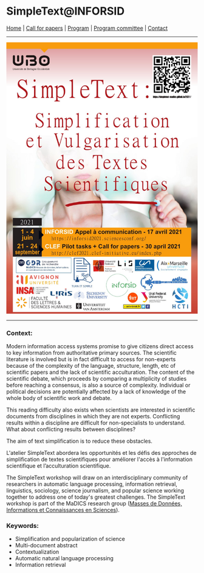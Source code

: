 
# SimpleText@INFORSID

[Home](https://simpletext-madics.github.io/2021/inforsid/en) | [Call for papers](https://simpletext-madics.github.io/2021/inforsid/en/CFP) | [Program](https://simpletext-madics.github.io/2021/inforsid/en/program)  | [Program committee](https://simpletext-madics.github.io/2021/inforsid/en/comite) | [Contact](https://simpletext-madics.github.io/2021/inforsid/en/contact) 

---

![Affiche](../SimpleText_affiche.jpg)

---

### Context: 
Modern information access systems promise to give citizens direct access to key information from authoritative primary sources. The scientific literature is involved but is in fact difficult to access for non-experts because of the complexity of the language, structure, length, etc of scientific papers and the lack of scientific acculturation. The content of the scientific debate, which proceeds by comparing a multiplicity of studies before reaching a consensus, is also a source of complexity. Individual or political decisions are potentially affected by a lack of knowledge of the whole body of scientific work and debate.

This reading difficulty also exists when scientists are interested in scientific documents from disciplines in which they are not experts. Conflicting results within a discipline are difficult for non-specialists to understand. What about conflicting results between disciplines?

The aim of text simplification is to reduce these obstacles.

L'atelier SimpleText abordera les opportunités et les défis des approches de simplification de textes scientifiques pour améliorer l'accès à l'information scientifique et l’acculturation scientifique. 

The SimpleText workshop will draw on an interdisciplinary community of researchers in automatic language processing, information retrieval, linguistics, sociology, science journalism, and popular science working together to address one of today's greatest challenges. The SimpleText workshop is part of the MaDICS research group ([Masses de Données, Informations et Connaissances en Sciences](https://www.madics.fr/ateliers/simpletext/)).

### Keywords: 
* Simplification and popularization of science
* Multi-document abstract
* Contextualization
* Automatic natural language processing
* Information retrieval
